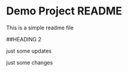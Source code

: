 # Demo Project README

This is a simple readme file

##HEADING 2

just some updates

just some changes
